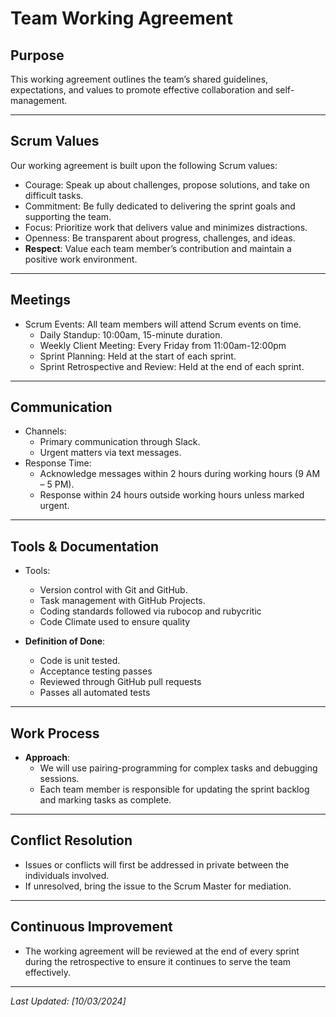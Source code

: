 # Team Working Agreement

## Purpose
This working agreement outlines the team’s shared guidelines, expectations, and values to promote effective collaboration and self-management.

---

## Scrum Values
Our working agreement is built upon the following Scrum values:
- Courage: Speak up about challenges, propose solutions, and take on difficult tasks.
- Commitment: Be fully dedicated to delivering the sprint goals and supporting the team.
- Focus: Prioritize work that delivers value and minimizes distractions.
- Openness: Be transparent about progress, challenges, and ideas.
- **Respect**: Value each team member’s contribution and maintain a positive work environment.

---

## Meetings
- Scrum Events: All team members will attend Scrum events on time.
  - Daily Standup: 10:00am, 15-minute duration.
  - Weekly Client Meeting: Every Friday from 11:00am-12:00pm
  - Sprint Planning: Held at the start of each sprint.
  - Sprint Retrospective and Review: Held at the end of each sprint.
  
---

## Communication
- Channels: 
  - Primary communication through Slack.
  - Urgent matters via text messages.
- Response Time:
  - Acknowledge messages within 2 hours during working hours (9 AM – 5 PM).
  - Response within 24 hours outside working hours unless marked urgent.

---

## Tools & Documentation
- Tools: 
  - Version control with Git and GitHub.
  - Task management with GitHub Projects.
  - Coding standards followed via rubocop and rubycritic
  - Code Climate used to ensure quality
  
- **Definition of Done**: 
  - Code is unit tested.
  - Acceptance testing passes
  - Reviewed through GitHub pull requests
  - Passes all automated tests
  
---

## Work Process
- **Approach**: 
  - We will use pairing-programming for complex tasks and debugging sessions.
  - Each team member is responsible for updating the sprint backlog and marking tasks as complete.
  
---

## Conflict Resolution
- Issues or conflicts will first be addressed in private between the individuals involved.
- If unresolved, bring the issue to the Scrum Master for mediation.

---

## Continuous Improvement
- The working agreement will be reviewed at the end of every sprint during the retrospective to ensure it continues to serve the team effectively.

---

_Last Updated: [10/03/2024]_
